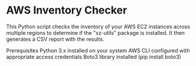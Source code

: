 # AWS Inventory Checker

This Python script checks the inventory of your AWS EC2 instances across multiple regions to determine if the "xz-utils" package is installed. It then generates a CSV report with the results.

Prerequisites
Python 3.x installed on your system
AWS CLI configured with appropriate access credentials
Boto3 library installed (pip install boto3)
